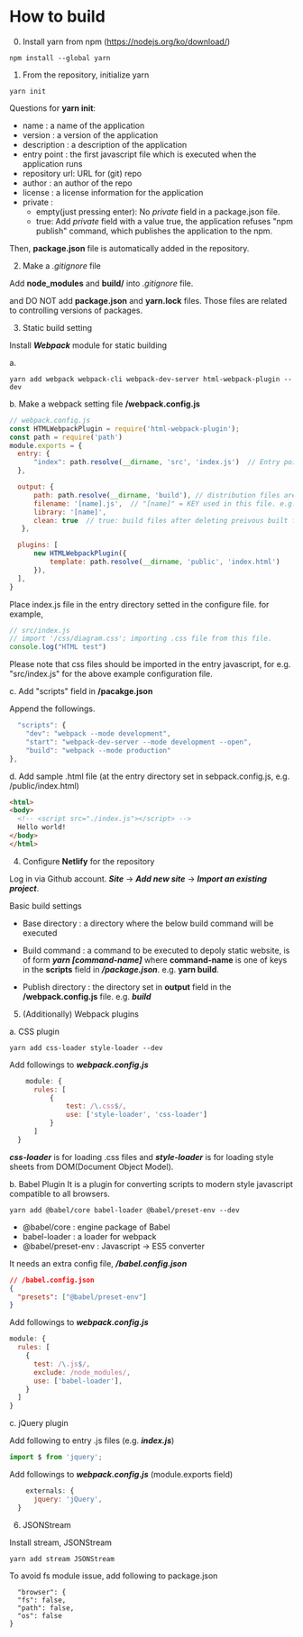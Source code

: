 # How to build

0. Install yarn from npm (https://nodejs.org/ko/download/)
```
npm install --global yarn
```


1. From the repository, initialize yarn
```
yarn init
```

Questions for **yarn init**:
  * name          : a name of the application
  * version       : a version of the application
  * description   : a description of the application
  * entry point   : the first javascript file which is executed when the application runs
  * repository url: URL for (git) repo
  * author        : an author of the repo
  * license       : a license information for the application
  * private       : 
    * empty(just pressing enter): No *private* field in a package.json file.
    * true: Add *private* field with a value true, the application refuses "npm publish" command, which publishes the application to the npm.

Then, **package.json** file is automatically added in the repository.


2. Make a *.gitignore* file

Add **node_modules** and **build/** into *.gitignore* file.

and DO NOT add **package.json** and **yarn.lock** files. Those files are related to controlling versions of packages.


3. Static build setting

Install ***Webpack*** module for static building

  a.
  ```
  yarn add webpack webpack-cli webpack-dev-server html-webpack-plugin --dev
  ```

  b. Make a webpack setting file **/webpack.config.js**
  ```javascript
  // webpack.config.js
  const HTMLWebpackPlugin = require('html-webpack-plugin');
  const path = require('path')
  module.exports = {
    entry: { 
        "index": path.resolve(__dirname, 'src', 'index.js')  // Entry point. 
    },

    output: { 
        path: path.resolve(__dirname, 'build'), // distribution files are generated in "build/"
        filename: '[name].js',  // "[name]" = KEY used in this file. e.g.) entry: {"index": } => [name] = index 
        library: '[name]',
        clean: true  // true: build files after deleting preivous built files
     },

    plugins: [
        new HTMLWebpackPlugin({
            template: path.resolve(__dirname, 'public', 'index.html')
        }),
    ],
  }
  ```
  Place index.js file in the entry directory setted in the configure file. for example, 
  ```javascript
  // src/index.js
  // import '/css/diagram.css'; importing .css file from this file.
  console.log("HTML test")
  ```

  Please note that css files should be imported in the entry javascript, for e.g. "src/index.js" for the above example configuration file.

  c. Add "scripts" field in **/pacakge.json**

  Append the followings.
  ```javascript
    "scripts": {
      "dev": "webpack --mode development",
      "start": "webpack-dev-server --mode development --open",
      "build": "webpack --mode production"
  },
  ```

  d. Add sample .html file (at the entry directory set in sebpack.config.js, e.g. /public/index.html)
  ```HTML
  <html>
  <body>
    <!-- <script src="./index.js"></script> -->
    Hello world!
  </body>
  </html>
  ```


4. Configure **Netlify** for the repository

Log in via Github account. ***Site*** -> ***Add new site*** -> ***Import an existing project***.

Basic build settings
* Base directory    : a directory where the below build command will be executed
* Build command     : a command to be executed to depoly static website, is of form ***yarn [command-name]*** 
where **command-name** is one of keys in the **scripts** field in ***/package.json***. e.g. **yarn build**.

* Publish directory : the directory set in **output** field in the **/webpack.config.js** file. e.g. ***build***


5. (Additionally) Webpack plugins

  a. CSS plugin
  ```
  yarn add css-loader style-loader --dev
  ```
  Add followings to ***webpack.config.js***
  ```javascript
      module: {
        rules: [
            {
                test: /\.css$/,
                use: ['style-loader', 'css-loader']
            }
        ]
    }
  ```

  ***css-loader*** is for loading .css files and ***style-loader*** is for loading style sheets from DOM(Document Object Model).

  b. Babel Plugin 
  It is a plugin for converting scripts to modern style javascript compatible to all browsers.
  ```
  yarn add @babel/core babel-loader @babel/preset-env --dev
  ```

  * @babel/core       : engine package of Babel
  * babel-loader      : a loader for webpack
  * @babel/preset-env : Javascript -> ES5 converter
  
  It needs an extra config file, ***/babel.config.json***
  ```JSON
  // /babel.config.json
  {
    "presets": ["@babel/preset-env"]
  }
  ```

  Add followings to ***webpack.config.js***
  ```javascript
  module: {
    rules: [
      {
        test: /\.js$/,
        exclude: /node_modules/,
        use: ['babel-loader'],
      }
    ]
  }
  ```

  c. jQuery plugin

  Add following to entry .js files (e.g. ***index.js***)
  ```javascript
  import $ from 'jquery';
  ```
  Add followings to ***webpack.config.js*** (module.exports field)
  ```javascript
      externals: {
        jquery: 'jQuery',
    }
  ```


6. JSONStream

  Install stream, JSONStream
  ```
  yarn add stream JSONStream
  ```

  To avoid fs module issue, add following to package.json
  ```
    "browser": {
    "fs": false,
    "path": false,
    "os": false
  }
  ```
